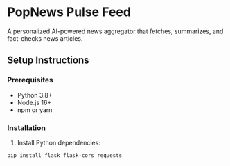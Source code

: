 # PopNews Pulse Feed

A personalized AI-powered news aggregator that fetches, summarizes, and fact-checks news articles.

## Setup Instructions

### Prerequisites
- Python 3.8+
- Node.js 16+
- npm or yarn

### Installation

1. Install Python dependencies:
```bash
pip install flask flask-cors requests